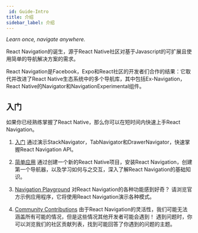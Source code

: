 ```yaml
---
 id: Guide-Intro
title: 介绍
sidebar_label: 介绍
---
```


_Learn once, navigate anywhere._

React Navigation的诞生，源于React Native社区对基于Javascript的可扩展且使用简单的导航解决方案的需求。

React Navigation是Facebook，Expo和React社区的开发者们合作的结果：它取代并改进了React Native生态系统中的多个导航库，其中包括Ex-Navigation，React Native的Navigator和NavigationExperimental组件。

## 入门

如果你已经熟练掌握了React Native，那么你可以在短时间内快速上手React Navigation。

1. [入门](/docs/intro/quick-start)
通过演示StackNavigator，TabNavigator和DrawerNavigator，快速掌握React Navigation API。

2. [简单应用](/docs/intro/basic-app)
通过创建一个新的React Native项目，安装React Navigation，创建第一个导航器，以及学习如何与之交互，深入了解React Navigation的基础知识。

3. [Navigation Playground](https://github.com/react-community/react-navigation/tree/master/examples/NavigationPlayground)
对React Navigation的各种功能感到好奇？ 请浏览官方示例应用程序，它将使用React Navigation演示各种模式。

4. [Community Contributions](https://github.com/react-community/react-navigation#community-contributions)
由于React Navigation的灵活性，我们可能无法涵盖所有可能的情况，但是这些情况其他开发者可能会遇到！ 遇到问题时，你可以浏览我们的社区贡献列表，找到可能回答了你遇到的问题的主题。
